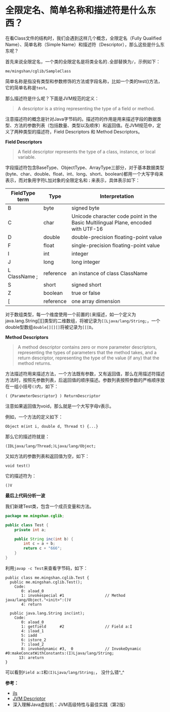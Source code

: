 # 全限定名、简单名称和描述符是什么东西？

在看Class文件的结构时，我们会遇到这样几个概念，全限定名（Fully Qualified Name）、简单名称（Simple Name）和描述符（Descriptor），那么这些是什么东东呢？

首先来说全限定名，一个类的全限定名是将类全名的`.`全部替换为`/`，示例如下：

```
me/mingshan/cglib/SampleClass
```

简单名称是指没有类型和参数修饰的方法或字段名称，比如一个类的test()方法，它的简单名称是`test`。

那么描述符是什么呢？下面是JVM规范的定义：

> A descriptor is a string representing the type of a field or method. 

注意描述符的概念是针对Java字节码的。描述符的作用是用来描述字段的数据类型、方法的参数列表（包括数量、类型以及顺序）和返回值。在JVM规范中，定义了两种类型的描述符，Field Descriptors 和 Method Descriptors。

**Field Descriptors**

> A field descriptor represents the type of a class, instance, or local variable.

字段描述符包含BaseType、ObjectType、ArrayType三部分，对于基本数据类型(byte、char、double、float、int、long、short、boolean)都用一个大写字母来表示，而对象用字符L加对象的全限定名和`；`来表示，具体表示如下：

FieldType term | Type | Interpretation 
---|---|---
B	| byte	    | signed byte
C	| char      | Unicode character code point in the Basic Multilingual Plane, encoded with UTF-16
D	| double    |	double-precision floating-point value
F	| float     |	single-precision floating-point value
I	| int  	    | integer
J	| long	    | long integer
L ClassName ; |	reference |	an instance of class ClassName
S	| short     |	signed short
Z	| boolean   |	true or false
[	| reference | 	one array dimension

对于数组类型，每一个维度使用一个前置的`[`来描述，如一个定义为java.lang.String[][]类型的二维数组，将被记录为`[[Ljava/lang/String;`，一个double型数组`double[][][]`将被记录为`[[[D`。

**Method Descriptors**

> A method descriptor contains zero or more parameter descriptors, representing the types of parameters that the method takes, and a return descriptor, representing the type of the value (if any) that the method returns.

方法描述符用来描述方法，一个方法既有参数，又有返回值，那么在用描述符描述方法时，按照先参数列表，后返回值的顺序描述。参数列表按照参数的严格顺序放在一组小括号`()`内，如下：

```
( {ParameterDescriptor} ) ReturnDescriptor
```

注意如果返回值为void，那么就是一个大写字母`V`表示。

例如，一个方法的定义如下：

```
Object m(int i, double d, Thread t) {...}
```

那么它的描述符就是：

```
(IDLjava/lang/Thread;)Ljava/lang/Object;
```

又如方法的参数列表和返回值为空，如下：

```
void test()
```
它的描述符为：

```
()V
```

**最后上代码分析一波**

我们新建Test类，包含一个成员变量和方法。

```Java
package me.mingshan.cglib;

public class Test {
    private int a;

    public String inc(int b) {
        int c = a + b;
        return c + "666";
    }
}
```

利用`javap -c Test`来查看字节码，如下：

```
public class me.mingshan.cglib.Test {
  public me.mingshan.cglib.Test();
    Code:
       0: aload_0
       1: invokespecial #1                  // Method java/lang/Object."<init>":()V
       4: return

  public java.lang.String inc(int);
    Code:
       0: aload_0
       1: getfield      #2                  // Field a:I
       4: iload_1
       5: iadd
       6: istore_2
       7: iload_2
       8: invokedynamic #3,  0              // InvokeDynamic #0:makeConcatWithConstants:(I)Ljava/lang/String;
      13: areturn
}
```

可以看到`Field a:I`和`(I)Ljava/lang/String;`， 没什么错^_^


**参考：**

- [jls](https://docs.oracle.com/javase/specs/jls/se10/html/jls-6.html#jls-6.7)
- [JVM Descriptor](https://docs.oracle.com/javase/specs/jvms/se10/html/jvms-4.html#jvms-4.3)
- 深入理解Java虚拟机：JVM高级特性与最佳实践（第2版）